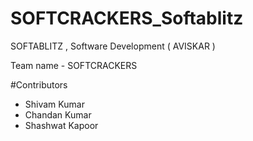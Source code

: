 # SOFTCRACKERS_Softablitz
SOFTABLITZ , Software Development  ( AVISKAR )  

Team name - SOFTCRACKERS

#Contributors
  - Shivam Kumar 
  - Chandan Kumar 
  - Shashwat Kapoor 
 
